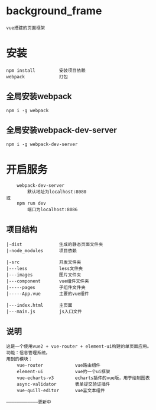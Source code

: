 # background_frame
    vue搭建的页面框架

# 安装
    npm install         安装项目依赖
	webpack             打包
## 全局安装webpack
    npm i -g webpack

## 全局安装webpack-dev-server
    npm i -g webpack-dev-server

# 开启服务
    	webpack-dev-server
    		默认地址为localhost:8080
	或
    	npm run dev        
			端口为localhost:8086

##  项目结构
    |-dist              生成的静态页面文件夹
    |-node_modules      项目依赖

    |-src               开发文件夹
    |---less            less文件夹    
    |---images          图片文件夹
    |---component       vue组件文件夹
    |-----pages         子组件文件夹
    |-----App.vue       主要的vue组件

    |---index.html      主页面
    |---main.js         js入口文件

##  说明
    这是一个使用vue2 + vue-router + element-ui构建的单页面应用。
    功能：信息管理系统。
    用到的模块：
        vue-router            vue路由组件
        element-ui            vue的一个ui框架  
        vue-echarts-v3        echarts插件的vue版，用于绘制图表
        async-validator       表单提交验证插件
        vue-quill-editor      vue富文本组件

    ————————————更新中
